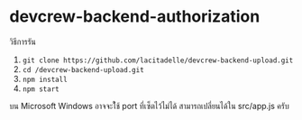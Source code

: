 # devcrew-backend-authorization

วิธีการรัน
1. ```git clone https://github.com/lacitadelle/devcrew-backend-upload.git```
2. ```cd /devcrew-backend-upload.git```
3. ```npm install```
4. ```npm start```

บน Microsoft Windows อาจจะใ้ช้ port ที่เซ็ตไว้ไม่ได้ สามารถเปลี่ยนได้ใน src/app.js ครับ
